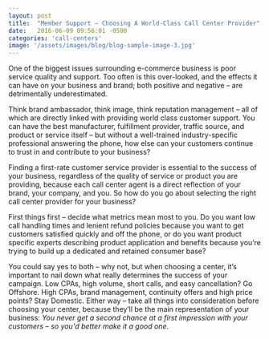 ```yaml
---
layout: post
title:  "Member Support – Choosing A World-Class Call Center Provider"
date:   2016-06-09 09:56:01 -0500
categories: 'call-centers'
image: '/assets/images/blog/blog-sample-image-3.jpg'
---
```

One of the biggest issues surrounding e-commerce business is poor service quality and support. Too often is this over-looked, and the effects it can have on your business and brand; both positive and negative – are detrimentally underestimated.

Think brand ambassador, think image, think reputation management – all of which are directly linked with providing world class customer support. You can have the best manufacturer, fulfillment provider, traffic source, and product or service itself – but without a well-trained industry-specific professional answering the phone, how else can your customers continue to trust in and contribute to your business?

Finding a first-rate customer service provider is essential to the success of your business, regardless of the quality of service or product you are providing, because each call center agent is a direct reflection of your brand, your company, and you. So how do you go about selecting the right call center provider for your business?

First things first – decide what metrics mean most to you. Do you want low call handling times and lenient refund policies because you want to get customers satisfied quickly and off the phone, or do you want product specific experts describing product application and benefits because you’re trying to build up a dedicated and retained consumer base?
 

You could say yes to both – why not, but when choosing a center, it’s important to nail down what really determines the success of your campaign. Low CPAs, high volume, short calls, and easy cancellation? Go Offshore. High CPAs, brand management, continuity offers and high price points? Stay Domestic. Either way – take all things into consideration before choosing your center, because they’ll be the main representation of your business: *You never get a second chance at a first impression with your customers – so you'd better make it a good one.*